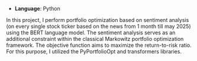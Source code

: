 - **Language**: Python


In this project, I perform portfolio optimization based on sentiment analysis (on every single stock ticker based on the news from 1 month till may 2025) using the BERT language model. The sentiment analysis serves as an additional constraint within the classical Markowitz portfolio optimization framework. The objective function aims to maximize the return-to-risk ratio. For this purpose, I utilized the PyPortfolioOpt and transformers libraries.
